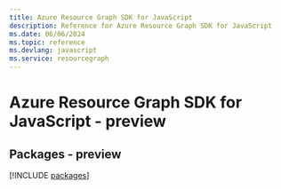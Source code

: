 ```yaml
---
title: Azure Resource Graph SDK for JavaScript
description: Reference for Azure Resource Graph SDK for JavaScript
ms.date: 06/06/2024
ms.topic: reference
ms.devlang: javascript
ms.service: resourcegraph
---
```

# Azure Resource Graph SDK for JavaScript - preview
## Packages - preview
[!INCLUDE [packages](resource-graph-index.md)]